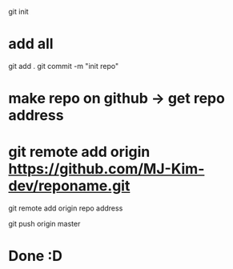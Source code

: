 git init
# add all
git add .
git commit -m "init repo"
# make repo on github -> get repo address 
# git remote add origin https://github.com/MJ-Kim-dev/reponame.git
git remote add origin repo address

git push origin master 

# Done :D

